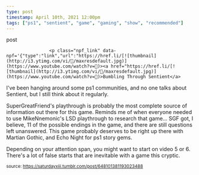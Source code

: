 ```yaml
---
type: post
timestamp: April 10th, 2021 12:00pm
tags: ["ps1", "sentient", "game", "gaming", "show", "recommended"]
---
```

post

                    <p class="npf_link" data-npf='{"type":"link","url":"https://href.li/[![thumbnail](http://i3.ytimg.com/vi//maxresdefault.jpg)](https://www.youtube.com/watch?v=)><a href="https://href.li/[![thumbnail](http://i3.ytimg.com/vi//maxresdefault.jpg)](https://www.youtube.com/watch?v=)>Bumbling Through Sentient</a>

I've been hanging around some ps1 communities, and no one talks about Sentient, but I still think about it regularly.  

SuperGreatFriend's playthrough is probably the most complete source of information out there for this game.  Reminds me of when everyone needed to use MikeNnemonic's LSD playthrough to research that game&hellip;  SGF got, I believe, 11 of the possible endings in the game, and there are still questions left unanswered.  This game probably deserves to be right up there with Martian Gothic, and Echo Night for ps1 story gems.  

Depending on your attention span, you might want to start on video 5 or 6.  There's a lot of false starts that are inevitable with a game this cryptic.

                
                
                
                
                
                
                                
<small>source: https://saturdayxiii.tumblr.com/post/648101381193023488</small>
